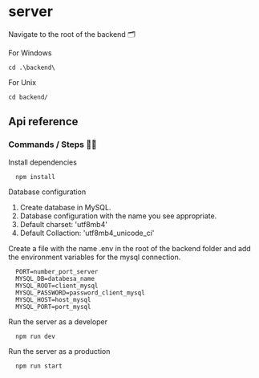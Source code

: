 # server 

Navigate to the root of the backend 🗂️

For Windows
```
cd .\backend\
```

For Unix
```
cd backend/
```

## Api reference

### Commands / Steps 👣👣

Install dependencies
```
  npm install
```

Database configuration
1. Create database in MySQL.
2. Database configuration with the name you see appropriate.
3. Default charset: 'utf8mb4' 
4. Default Collaction: 'utf8mb4_unicode_ci'


Create a file with the name .env in the root of the backend folder and add the environment variables for the mysql connection.
```
  PORT=number_port_server
  MYSQL_DB=databesa_name
  MYSQL_ROOT=client_mysql
  MYSQL_PASSWORD=password_client_mysql
  MYSQL_HOST=host_mysql
  MYSQL_PORT=port_mysql
```



Run the server as a developer
```
  npm run dev
```

Run the server as a production
```
  npm run start
```



